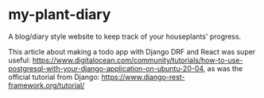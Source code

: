 # my-plant-diary
A blog/diary style website to keep track of your houseplants' progress.

This article about making a todo app with Django DRF and React was super useful:  https://www.digitalocean.com/community/tutorials/how-to-use-postgresql-with-your-django-application-on-ubuntu-20-04,
as was the official tutorial from Django: https://www.django-rest-framework.org/tutorial/
